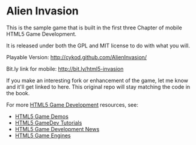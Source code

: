 Alien Invasion
==============
This is the sample game that is built in the first three Chapter of
mobile HTML5 Game Development.

It is released under both the GPL and MIT license to do with what you will.

Playable Version: 
http://cykod.github.com/AlienInvasion/

Bit.ly link for mobile: 
http://bit.ly/html5-invasion


If you make an interesting fork or enhancement of the game, let me know and it'll get
linked to here. This original repo will stay matching the code in the book.

For more  [HTML5 Game Development](https://github.com/GlenAppleton) resources, see:

* [HTML5 Game Demos](https://github.com/GlenAppleton/html5-demos)
* [HTML5 GameDev Tutorials](https://github.com/GlenAppleton/html5-game-tutorials)
* [HTML5 Game Development News](https://github.com/GlenAppleton/html5-news)
* [HTML5 Game Engines](https://github.com/GlenAppleton/html5-engines)



